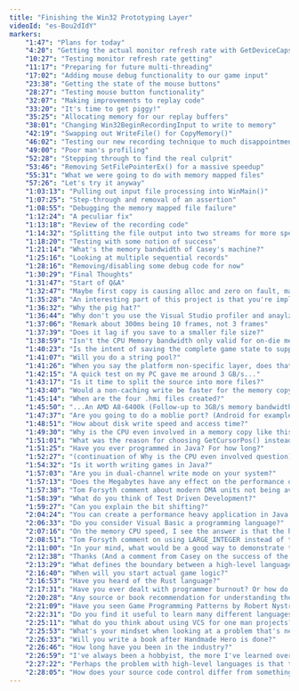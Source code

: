 ```yaml
---
title: "Finishing the Win32 Prototyping Layer"
videoId: "es-Bou2dIdY"
markers:
    "1:47": "Plans for today"
    "4:20": "Getting the actual monitor refresh rate with GetDeviceCaps()"
    "10:27": "Testing monitor refresh rate getting"
    "11:17": "Preparing for future multi-threading"
    "17:02": "Adding mouse debug functionality to our game input"
    "23:38": "Getting the state of the mouse buttons"
    "28:27": "Testing mouse button functionality"
    "32:07": "Making improvements to replay code"
    "33:20": "It's time to get piggy!"
    "35:25": "Allocating memory for our replay buffers"
    "38:01": "Changing Win32BeginRecordingInput to write to memory"
    "42:19": "Swapping out WriteFile() for CopyMemory()"
    "46:02": "Testing our new recording technique to much disappointment"
    "49:00": "Poor man's profiling"    
    "52:28": "Stepping through to find the real culprit"
    "53:46": "Removing SetFilePointerEx() for a massive speedup"
    "55:31": "What we were going to do with memory mapped files"
    "57:26": "Let's try it anyway"
    "1:03:13": "Pulling out input file processing into WinMain()"
    "1:07:25": "Step-through and removal of an assertion"
    "1:08:55": "Debugging the memory mapped file failure"
    "1:12:24": "A peculiar fix"
    "1:13:18": "Review of the recording code"
    "1:14:32": "Splitting the file output into two streams for more speedup"
    "1:18:20": "Testing with some notion of success"
    "1:21:14": "What's the memory bandwidth of Casey's machine?"
    "1:25:16": "Looking at multiple sequential records"
    "1:28:16": "Removing/disabling some debug code for now"
    "1:30:29": "Final Thoughts"
    "1:31:47": "Start of Q&A"
    "1:32:47": "Maybe first copy is causing alloc and zero on fault, maybe a second copy would be fast"
    "1:35:28": "An interesting part of this project is that you're implementing all the compenents yourself that you'd take as given in an existing game engine. That said, do you intend for these components to be reusable in future projects?"
    "1:36:32": "Why the pig hat?"
    "1:36:44": "Why don't you use the Visual Studio profiler and anaylze performance?"
    "1:37:06": "Remark about 300ms being 10 frames, not 3 frames"
    "1:37:39": "Does it lag if you save to a smaller file size?"
    "1:38:59": "Isn't the CPU Memory bandwidth only valid for on-die memory?"
    "1:40:23": "Is the intent of saving the complete game state to support something like a rewind function that Braid allows?"
    "1:41:07": "Will you do a string pool?"
    "1:41:26": "When you say the platform non-specific layer, does that mean game code and renderer and logging sorts of things, or is there a sharper distinction between some of those?"
    "1:42:15": "A quick test on my PC gave me around 3 GB/s..."
    "1:43:17": "Is it time to split the source into more files?"
    "1:43:40": "Would a non-caching write be faster for the memory copy? You know the SSE write instructions that bypass the cache?"
    "1:45:14": "When are the four .hmi files created?"
    "1:45:50": "...An AMD A8-6400k (Follow-up to 3GB/s memory bandwidth mention)"
    "1:47:37": "Are you going to do a moblie port? (Android for example) Would the game loop of a mobile game be any different?"
    "1:48:51": "How about disk write speed and access time?"
    "1:49:30": "Why is the CPU even involved in a memory copy like this?"
    "1:51:01": "What was the reason for choosing GetCursorPos() instead of just responding to the WM_MOUSEMOVE message? Is the message pump not fast enough?"
    "1:51:25": "Have you ever programmed in Java? For how long?"
    "1:52:27": "(continuation of Why is the CPU even involved question) Wouldn't the copy speed mostly depend on how quickly memory from one part of the memory gets to the CPU and back? In fact, in my mind it seems like large copies are something that could skip the CPU entirely unless it has something to do with paging."
    "1:54:32": "Is it worth writing games in Java?"
    "1:57:03": "Are you in dual-channel write mode on your system?"
    "1:57:13": "Does the Megabytes have any effect on the performance of the memory?"
    "1:57:38": "Tom Forsyth comment about modern DMA units not being available to users"
    "1:58:39": "What do you think of Test Driven Development?"
    "1:59:27": "Can you explain the bit shifting?"
    "2:04:24": "You can create a performance heavy application in Java without the garbage collection if you configure it to run as real time instead of virtually"
    "2:06:33": "Do you consider Visual Basic a programming language?"
    "2:07:16": "On the memory CPU speed, I see the answer is that the hardware doesn't do this. I guess I'm just envisioning a system where the gigabyte of memory never visits the CPU. I am envisioning a system where the memory can receive an instruction that says locally move a gigabyte over to this location"
    "2:08:51": "Tom Forsyth comment on using LARGE_INTEGER instead of the bit shifting"
    "2:11:00": "In your mind, what would be a good way to demonstrate to a potential employer proficiency in the type of engine programming you are teaching?"
    "2:12:38": "Thanks (And a comment from Casey on the success of the stream)"
    "2:13:29": "What defines the boundary between a high-level language and a low-level language?"
    "2:16:40": "When will you start actual game logic?"
    "2:16:53": "Have you heard of the Rust language?"
    "2:17:31": "Have you ever dealt with programmer burnout? Or how do you deal with the fact there are days almost no code gets written and on some days massive amounts of code gets written?"
    "2:20:28": "Any source or book recommendation for understanding the concepts you used better?"
    "2:21:09": "Have you seen Game Programming Patterns by Robert Nystrom? Are you going to use any design patterns?"
    "2:22:31": "Do you find it useful to learn many different languages to gain perspective?"
    "2:25:11": "What do you think about using VCS for one man projects?"
    "2:25:53": "What's your mindset when looking at a problem that's new? How you approach a new coding problem that you have no pre-defined idea how to solve?"
    "2:26:33": "Will you write a book after Handmade Hero is done?"
    "2:26:46": "How long have you been in the industry?"
    "2:26:59": "I've always been a hobbyist, the more I've learned over the last year, the more I love programming. In your opinion is going back for a four-year CS degree a waste if I want to make things that don't suck?"
    "2:27:22": "Perhaps the problem with high-level languages is that they are less general, but more domain specific in the first place"
    "2:28:05": "How does your source code control differ from something like Git or SVN?"
---
```

